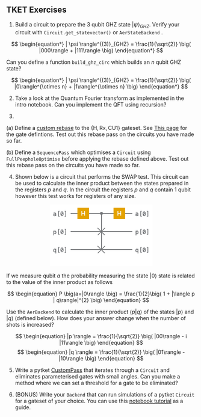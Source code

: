## TKET Exercises

1. Build a circuit to prepare the 3 qubit GHZ state $| \psi \rangle_{GHZ}$. Verify your circuit with `Circuit.get_statevector()` or `AerStateBackend` . 

$$
\begin{equation*}
| \psi \rangle^{(3)}_{GHZ} = \frac{1}{\sqrt{2}} \big( |000\rangle + |111\rangle \big)
\end{equation*}
$$

Can you define a function `build_ghz_circ` which builds an $n$ qubit GHZ state?

$$
\begin{equation*}
| \psi \rangle^{(3)}_{GHZ} = \frac{1}{\sqrt{2}} \big( |0\rangle^{\otimes n} + |1\rangle^{\otimes n} \big)
\end{equation*}
$$



2. Take a look at the Quantum Fourier transform as implemented in the intro notebook. Can you implement the QFT using recursion? 


3. 
(a) Define a [custom rebase](https://cqcl.github.io/tket/pytket/api/passes.html#pytket.passes.RebaseCustom) to the $\{\text{H}, \text{Rx}, \text{CU1}\}$ gateset. See [This page](https://cqcl.github.io/tket/pytket/api/optype.html) for the gate defintions. Test out this rebase pass on the circuits you have made so far.

(b) Define a `SequencePass` which optimises a `Circuit` using `FullPeepholeOptimise` before applying the rebase defined above. Test out this rebase pass on the circuits you have made so far.


4. Shown below is a circuit that performs the SWAP test. This circuit can be used to calculate the inner product between the states prepared in the registers $p$ and $q$. In the circuit the registers $p$ and $q$ contain 1 qubit however this test works for registers of any size.

<center><img src='swap_circ.png'></center>

If we measure qubit $a$ the probability measuring the state $| 0 \rangle$ state is related to the value of the inner product as follows 

$$
\begin{equation}
P \big(a=|0\rangle \big) = \frac{1}{2}\big( 1 + |\langle p | q\rangle|^{2} \big)
\end{equation}
$$

 Use the `AerBackend` to calculate the inner product $\langle p | q\rangle$  of the states $|p \rangle$ and $|q \rangle$ (defined below). How does your answer change when the number of shots is increased?
 
$$
\begin{equation}
|p \rangle = \frac{1}{\sqrt{2}} \big( |00\rangle - i |11\rangle \big)
\end{equation}
$$
$$
\begin{equation}
|q \rangle = \frac{1}{\sqrt{2}} \big( |01\rangle - |10\rangle \big)
\end{equation}
$$


5. Write a pytket [CustomPass](https://cqcl.github.io/pytket/manual/manual_compiler.html#user-defined-passes) that iterates through a `Circuit` and eliminates parameterised gates with small angles. Can you make a method where we can set a threshold for a gate to be eliminated?

6. (BONUS) Write your `Backend` that can run simulations of a pytket `Circuit` for a gateset of your choice. You can use this [notebook tutorial](https://github.com/CQCL/pytket/blob/main/examples/creating_backends.ipynb) as a guide.





